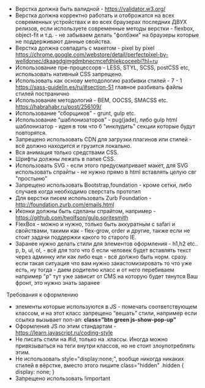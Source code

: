 - Верстка должна быть валидной - https://validator.w3.org/  
- Верстка должна корректно работать и отоброжатся на всех современных устройствах и во всех браузерах последних ДВУХ релизов, если используете современные методы верстки - flexbox, object-fit и т.д. - не забываем делать "фолбэки" на браузеры которые не поддерживают данные свойства.
- Верстка должна совпадать с макетом - pixel by pixel https://chrome.google.com/webstore/detail/perfectpixel-by-welldonec/dkaagdgjmgdmbnecmcefdhjekcoceebi?hl=ru
- Использование пре-процессорв - LESS, STYL, SCSS, postCSS etc, использовать нативный CSS запрещено.
- Использовать как основу методологию разбивки стилей - 7 - 1
	https://sass-guidelin.es/ru/#section-51
	главное разбивать файлы стилей постранично
- Использование методологий - BEM, OOCSS, SMACSS etc.
https://habrahabr.ru/post/256109/
- Использование “сборщиков” - grunt, gulp etc.
- Использование “шаблонизаторов” - pug(jade), либо gulp html шаблонизатор - идея в том что б "инклудить" секции которые будут повторятся.
- Запрещено использовать CDN для загрузки плагинов или стилей - всё должно находится и грузится локально.
- Вся анимация только средствами CSS.
- Шрифты должны лежать в папке CSS.
- Использовать SVG - если этого предусматривает макет, для SVG использовать спрайты - не нужно прямо в html вставлять целую свг "простыню"
- Запрещено использовать Bootstrap,foundation - кроме сетки, либо случаев когда необходимо сверстать прототип
- Для верстки писем использовать Zurb Foundation - http://foundation.zurb.com/emails.html
- Иконки должны быть сделаны спрайтом, например - https://github.com/twolfson/gulp.spritesmith
- FlexBox - можно и нужно, только быть аккуратным с safari и свойствами, такими как - flex-grow, order и другие, также если не стоит задачи поддержки какого то старого IE.
- Заранее нужно делать стили для элементов оформления - h1,h2 etc.. p, b, ul, ol, - всё для того что б если человек будет вставлять текст через админку или как либо еще - всё должно быть норм. сразу. если такая ситуация что вам нужно закастомизировать то что уже есть, ну тогда - даем родителю класс и от него перебиваем например "p" тут уже зависит от CMS на которую будет тянутся Ваш фронт, это нужно знать заранее

Требования к оформлению

- элементы которые используются в JS - помечать соответствующем классом, и на этот класс запрещено “вешать” стили, например если ссылка вызывает поп-ап: <b>class=”btn green js-show-pop-up”</b>
- Оформления JS по этим стандартам - https://learn.javascript.ru/coding-style  
- Не писать стили на #id, только на .классы. Иногда можно привязываться на теги внутри классов, но не стоит злоупотреблять этим.
- Не использовать style="display:none;", вообще никогда никаких стилей в вёрстке, вместо этого пишите class="hidden"
.hidden {
  display: none;
}
- Запрещено использовать !important

